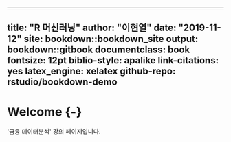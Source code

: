
--- 
title: "R 머신러닝"
author: "이현열"
date: "2019-11-12"
site: bookdown::bookdown_site
output: bookdown::gitbook
documentclass: book
fontsize: 12pt
biblio-style: apalike
link-citations: yes
latex_engine: xelatex
github-repo: rstudio/bookdown-demo
---

# Welcome {-}

'금융 데이터분석' 강의 페이지입니다.
